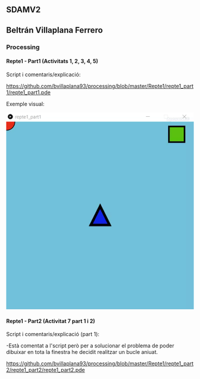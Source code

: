 ## SDAMV2
## Beltrán Villaplana Ferrero
### Processing
#### Repte1 - Part1 (Activitats 1, 2, 3, 4, 5)

Script i comentaris/explicació:

https://github.com/bvillaplana93/processing/blob/master/Repte1/repte1_part1/repte1_part1.pde

Exemple visual:

![Image description](https://github.com/bvillaplana93/processing/blob/master/Repte1/repte1_part1/doc/part_gif.gif)


#### Repte1 - Part2 (Activitat 7 part 1 i 2)



Script i comentaris/explicació (part 1):

-Està comentat a l'script però per a solucionar el problema de poder dibuixar en tota la finestra he decidit realitzar un bucle aniuat. 

https://github.com/bvillaplana93/processing/blob/master/Repte1/repte1_part2/repte1_part2/repte1_part2.pde
